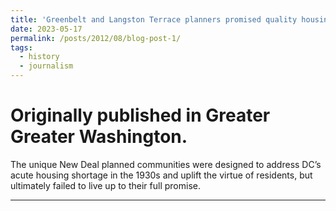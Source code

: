 ```yaml
---
title: 'Greenbelt and Langston Terrace planners promised quality housing — and to improve residents’ morality'
date: 2023-05-17
permalink: /posts/2012/08/blog-post-1/
tags:
  - history
  - journalism
---
```

Originally published in Greater Greater Washington.
======

The unique New Deal planned communities were designed to address DC’s acute housing shortage in the 1930s and uplift the virtue of residents, but ultimately failed to live up to their full promise.

------
